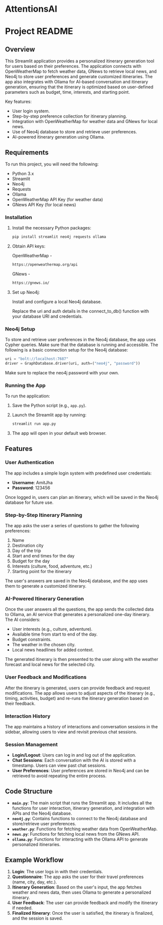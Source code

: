 # AttentionsAI

# Project README

## Overview

This Streamlit application provides a personalized itinerary generation tool for users based on their preferences. The application connects with OpenWeatherMap to fetch weather data, GNews to retrieve local news, and Neo4j to store user preferences and generate customized itineraries. The app also integrates with Ollama for AI-based conversation and itinerary generation, ensuring that the itinerary is optimized based on user-defined parameters such as budget, time, interests, and starting point.

Key features:
- User login system.
- Step-by-step preference collection for itinerary planning.
- Integration with OpenWeatherMap for weather data and GNews for local news.
- Use of Neo4j database to store and retrieve user preferences.
- AI-powered itinerary generation using Ollama.

## Requirements

To run this project, you will need the following:
- Python 3.x
- Streamlit
- Neo4j
- Requests
- Ollama
- OpenWeatherMap API Key (for weather data)
- GNews API Key (for local news)

### Installation

1. Install the necessary Python packages:
   ```bash
   pip install streamlit neo4j requests ollama
2. Obtain API keys:
   
   OpenWeatherMap -
   ```bash
   https://openweathermap.org/api
   ```
   GNews - 
   ```bash
   https://gnews.io/
   ```

3. Set up Neo4j:

   Install and configure a local Neo4j database.

   Replace the uri and auth details in the connect_to_db() function with your database URI and credentials.

### Neo4j Setup

To store and retrieve user preferences in the Neo4j database, the app uses Cypher queries. Make sure that the database is running and accessible. The following is a basic connection setup for the Neo4j database:

```python
uri = "bolt://localhost:7687"
driver = GraphDatabase.driver(uri, auth=("neo4j", "password"))
```
Make sure to replace the neo4j password with your own.

### Running the App

To run the application:

1. Save the Python script (e.g., `app.py`).
2. Launch the Streamlit app by running:

   ```bash
   streamlit run app.py
3. The app will open in your default web browser.

## Features

### User Authentication

The app includes a simple login system with predefined user credentials:

- **Username**: AmitJha
- **Password**: 123456

Once logged in, users can plan an itinerary, which will be saved in the Neo4j database for future use.

### Step-by-Step Itinerary Planning

The app asks the user a series of questions to gather the following preferences:
1. Name
2. Destination city
3. Day of the trip
4. Start and end times for the day
5. Budget for the day
6. Interests (culture, food, adventure, etc.)
7. Starting point for the itinerary

The user's answers are saved in the Neo4j database, and the app uses them to generate a customized itinerary.

### AI-Powered Itinerary Generation

Once the user answers all the questions, the app sends the collected data to Ollama, an AI service that generates a personalized one-day itinerary. The AI considers:
- User interests (e.g., culture, adventure).
- Available time from start to end of the day.
- Budget constraints.
- The weather in the chosen city.
- Local news headlines for added context.

The generated itinerary is then presented to the user along with the weather forecast and local news for the selected city.

### User Feedback and Modifications

After the itinerary is generated, users can provide feedback and request modifications. The app allows users to adjust aspects of the itinerary (e.g., timing, activities, budget) and re-runs the itinerary generation based on their feedback.

### Interaction History

The app maintains a history of interactions and conversation sessions in the sidebar, allowing users to view and revisit previous chat sessions.

### Session Management

- **Login/Logout**: Users can log in and log out of the application.
- **Chat Sessions**: Each conversation with the AI is stored with a timestamp. Users can view past chat sessions.
- **User Preferences**: User preferences are stored in Neo4j and can be retrieved to avoid repeating the entire process.

## Code Structure

- **`main.py`**: The main script that runs the Streamlit app. It includes all the functions for user interaction, itinerary generation, and integration with APIs and the Neo4j database.
- **`neo4j.py`**: Contains functions to connect to the Neo4j database and store/retrieve user preferences.
- **`weather.py`**: Functions for fetching weather data from OpenWeatherMap.
- **`news.py`**: Functions for fetching local news from the GNews API.
- **`ollama.py`**: Functions for interacting with the Ollama API to generate personalized itineraries.

## Example Workflow

1. **Login**: The user logs in with their credentials.
2. **Questionnaire**: The app asks the user for their travel preferences (name, city, day, etc.).
3. **Itinerary Generation**: Based on the user's input, the app fetches weather and news data, then uses Ollama to generate a personalized itinerary.
4. **User Feedback**: The user can provide feedback and modify the itinerary if needed.
5. **Finalized Itinerary**: Once the user is satisfied, the itinerary is finalized, and the session is saved.
